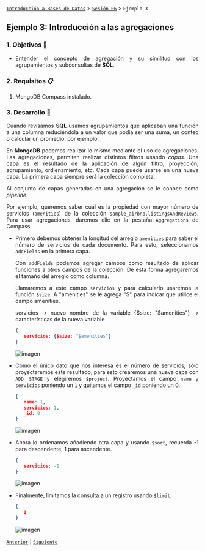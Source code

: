 [`Introducción a Bases de Datos`](../../Readme.md) > [`Sesión 06`](../Readme.md) > `Ejemplo 3`

## Ejemplo 3: Introducción a las agregaciones

<div style="text-align: justify;">

### 1. Objetivos :dart: 

- Entender el concepto de agregación y su similitud con los agrupamientos y subconsultas de __SQL__.

### 2. Requisitos :clipboard:

1. MongoDB Compass instalado.

### 3. Desarrollo :rocket:

Cuando revisamos __SQL__ usamos agrupamientos que aplicaban una función a una columna reduciéndola a un valor que podía ser una suma, un conteo o calcular un promedio, por ejemplo. 

En __MongoDB__ podemos realizar lo mismo mediante el uso de agregaciones. Las agregaciones, permiten realizar distintos filtros usando *capas*. Una capa es el resultado de la aplicación de algún filtro, proyección, agrupamiento, ordienamiento, etc. Cada capa puede usarse en una nueva capa. La primera capa siempre será la colección completa.

Al conjunto de capas generadas en una agregación se le conoce como *pipeline*.

Por ejemplo, queremos saber cuál es la propiedad con mayor número de servicios (`amenities`) de la colección `sample_airbnb.listingsAndReviews`. Para usar agregaciones, daremos clic en la pestaña `Aggregations` de Compass. 

- Primero debemos obtener la longitud del arreglo `amenities` para saber el número de servicios de cada documento. Para esto, seleccionamos `addFields` en la primera capa.

   Con `addFields` podemos agregar campos como resultado de aplicar funciones a otros campos de la colección. De esta forma agregaremos el tamaño del arreglo como columna.
   
   Llamaremos a este campo `servicios` y para calcularlo usaremos la función `$size`. A "amenities" se le agrega "$" para indicar que utilice el campo amenities.
   
   servicios -> nuevo nombre de la variable
   {$size: "$amenities"} -> características de la nueva variable
   
   ```json
   {
      servicios: {$size: "$amenities"}
   }
   ```
   
   ![imagen](imagenes/s5e31.png)
   
- Como el único dato que nos interesa es el número de servicios, sólo proyectaremos este resultado, para esto crearemos una nueva capa con `ADD STAGE` y elegiremos `$project`. Proyectamos el campo `name` y  `servicios` poniendo un `1` y quitamos el campo `_id` poniendo un 0.

   ```json
   {
      name: 1,
      servicios: 1,
      _id: 0
   }
   ```
   
   ![imagen](imagenes/s5e32.png)
   
- Ahora lo ordenamos añadiendo otra capa y usando `$sort`, recuerda -1 para descendente, 1 para ascendente.

   ```json
   {
      servicios: -1
   }
   ```
   
   ![imagen](imagenes/s5e33.png)
   
- Finalmente, limitamos la consulta a un registro usando `$limit`.

   ```json
   {
      1
   }
   ```
   
   ![imagen](imagenes/s5e34.png)

[`Anterior`](../Readme.md) | [`Siguiente`](../Reto-03/Readme.md)

</div>

